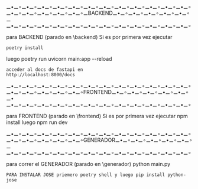 ⚊•⚊∘⚊•⚊∘⚊•⚊∘⚊•⚊∘⚊•⚊∘⚊•⚊∘⚊•⚊∘⚊•⚊∘⚊•⚊∘⚊•⚊∘⚊•⚊∘⚊•⚊∘
⚊•⚊∘⚊•⚊∘⚊•⚊∘⚊•⚊∘⚊•⚊∘⚊BACKEND⚊•⚊∘⚊•⚊∘⚊•⚊∘⚊•⚊∘⚊•⚊∘⚊
⚊•⚊∘⚊•⚊∘⚊•⚊∘⚊•⚊∘⚊•⚊∘⚊•⚊∘⚊•⚊∘⚊•⚊∘⚊•⚊∘⚊•⚊∘⚊•⚊∘⚊•⚊∘

para BACKEND (parado en \backend)
Si es por primera vez ejecutar

    poetry install

luego
    poetry run uvicorn main:app --reload

    acceder al docs de fastapi en
    http://localhost:8000/docs

⚊•⚊∘⚊•⚊∘⚊•⚊∘⚊•⚊∘⚊•⚊∘⚊•⚊∘⚊•⚊∘⚊•⚊∘⚊•⚊∘⚊•⚊∘⚊•⚊∘⚊•⚊∘
⚊•⚊∘⚊•⚊∘⚊•⚊∘⚊•⚊∘⚊•⚊∘FRONTEND⚊•⚊∘⚊•⚊∘⚊•⚊∘⚊•⚊∘⚊•⚊∘⚊•
⚊•⚊∘⚊•⚊∘⚊•⚊∘⚊•⚊∘⚊•⚊∘⚊•⚊∘⚊•⚊∘⚊•⚊∘⚊•⚊∘⚊•⚊∘⚊•⚊∘⚊•⚊∘

para FRONTEND (parado en \frontend)
Si es por primera vez ejecutar
    npm install
luego
    npm run dev

⚊•⚊∘⚊•⚊∘⚊•⚊∘⚊•⚊∘⚊•⚊∘⚊•⚊∘⚊•⚊∘⚊•⚊∘⚊•⚊∘⚊•⚊∘⚊•⚊∘⚊•⚊∘
⚊•⚊∘⚊•⚊∘⚊•⚊∘⚊•⚊∘⚊•⚊∘GENERADOR⚊•⚊∘⚊•⚊∘⚊•⚊∘⚊•⚊∘⚊•⚊∘⚊
⚊•⚊∘⚊•⚊∘⚊•⚊∘⚊•⚊∘⚊•⚊∘⚊•⚊∘⚊•⚊∘⚊•⚊∘⚊•⚊∘⚊•⚊∘⚊•⚊∘⚊•⚊∘

para correr el GENERADOR (parado en \generador)
    python main.py



    PARA INSTALAR JOSE priemero poetry shell y luego pip install python-jose
